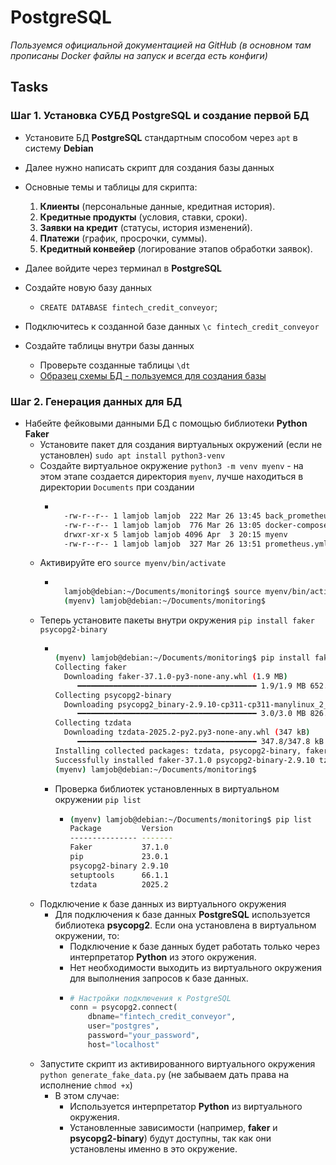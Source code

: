 # PostgreSQL

_Пользуемся официальной документацией на GitHub (в основном там прописаны Docker файлы на запуск и всегда есть конфиги)_

## Tasks

### Шаг 1. Установка СУБД PostgreSQL и создание первой БД

- Установите БД **PostgreSQL** стандартным способом через `apt` в систему **Debian**
- Далее нужно написать скрипт для создания базы данных
- Основные темы и таблицы для скрипта:

  1. **Клиенты** (персональные данные, кредитная история).  
  2. **Кредитные продукты** (условия, ставки, сроки).  
  3. **Заявки на кредит** (статусы, история изменений).  
  4. **Платежи** (график, просрочки, суммы).  
  5. **Кредитный конвейер** (логирование этапов обработки заявок). 

- Далее войдите через терминал в **PostgreSQL**
- Создайте новую базу данных
  - `CREATE DATABASE fintech_credit_conveyor`; 
- Подключитесь к созданной базе данных `\c fintech_credit_conveyor`
- Создайте таблицы внутри базы данных
  - Проверьте созданные таблицы `\dt`
  - [Образец схемы БД - пользуемся для создания базы](https://github.com/lamjob1993/linux-monitoring/blob/main/postgresql/%D0%A8%D0%BF%D0%B0%D1%80%D0%B3%D0%B0%D0%BB%D0%BA%D0%B0%20(%D1%81%D0%BE%D0%B7%D0%B4%D0%B0%D0%BD%D0%B8%D0%B5%20%D0%91%D0%94%20%D0%B8%20%D1%82%D0%B0%D0%B1%D0%BB%D0%B8%D1%86).md "Создание базы данных")

### Шаг 2. Генерация данных для БД

- Набейте фейковыми данными БД с помощью библиотеки **Python Faker**
  - Установите пакет для создания виртуальных окружений (если не установлен) `sudo apt install python3-venv`
  - Создайте виртуальное окружение `python3 -m venv myenv` - на этом этапе создается директория `myenv`, лучше находиться в директории `Documents` при создании
    - ```bash

        -rw-r--r-- 1 lamjob lamjob  222 Mar 26 13:45 back_prometheus.yml
        -rw-r--r-- 1 lamjob lamjob  776 Mar 26 13:05 docker-compose.yml
        drwxr-xr-x 5 lamjob lamjob 4096 Apr  3 20:15 myenv
        -rw-r--r-- 1 lamjob lamjob  327 Mar 26 13:51 prometheus.yml

      ```
  - Активируйте его `source myenv/bin/activate`
    - ```bash

        lamjob@debian:~/Documents/monitoring$ source myenv/bin/activate
        (myenv) lamjob@debian:~/Documents/monitoring$

      ```
  - Теперь установите пакеты внутри окружения `pip install faker psycopg2-binary`
    - ```bash
  
      (myenv) lamjob@debian:~/Documents/monitoring$ pip install faker psycopg2-binary
      Collecting faker
        Downloading faker-37.1.0-py3-none-any.whl (1.9 MB)
           ━━━━━━━━━━━━━━━━━━━━━━━━━━━━━━━━━━━━━━━━ 1.9/1.9 MB 652.0 kB/s eta 0:00:00
      Collecting psycopg2-binary
        Downloading psycopg2_binary-2.9.10-cp311-cp311-manylinux_2_17_x86_64.manylinux2014_x86_64.whl (3.0 MB)
           ━━━━━━━━━━━━━━━━━━━━━━━━━━━━━━━━━━━━━━━━ 3.0/3.0 MB 826.1 kB/s eta 0:00:00
      Collecting tzdata
        Downloading tzdata-2025.2-py2.py3-none-any.whl (347 kB)
           ━━━━━━━━━━━━━━━━━━━━━━━━━━━━━━━━━━━━━━━━ 347.8/347.8 kB 2.1 MB/s eta 0:00:00
      Installing collected packages: tzdata, psycopg2-binary, faker
      Successfully installed faker-37.1.0 psycopg2-binary-2.9.10 tzdata-2025.2
      (myenv) lamjob@debian:~/Documents/monitoring$
  
      ```
    - Проверка библиотек установленных в виртуальном окружении `pip list`
      - ```bash
        (myenv) lamjob@debian:~/Documents/monitoring$ pip list
        Package         Version
        --------------- -------
        Faker           37.1.0
        pip             23.0.1
        psycopg2-binary 2.9.10
        setuptools      66.1.1
        tzdata          2025.2
        ```
  - Подключение к базе данных из виртуального окружения
    - Для подключения к базе данных **PostgreSQL** используется библиотека **psycopg2**. Если она установлена в виртуальном окружении, то:
      - Подключение к базе данных будет работать только через интерпретатор **Python** из этого окружения.
      - Нет необходимости выходить из виртуального окружения для выполнения запросов к базе данных.
      - ```python
        # Настройки подключения к PostgreSQL
        conn = psycopg2.connect(
            dbname="fintech_credit_conveyor",
            user="postgres",
            password="your_password",
            host="localhost"
        ```
  - Запустите скрипт из активированного виртуального окружения `python generate_fake_data.py` (не забываем дать права на исполнение `chmod +x`)
    - В этом случае:
      - Используется интерпретатор **Python** из виртуального окружения.
      - Установленные зависимости (например, **faker** и **psycopg2-binary**) будут доступны, так как они установлены именно в это окружение.
